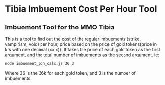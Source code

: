 # Tibia Imbuement Cost Per Hour Tool

## Imbuement Tool for the MMO Tibia

This is a tool to find out the cost of the regular imbuements (strike, vampirism, void) per hour, price based on the price of gold tokens(price in k's with one decimal (xx.x)). It takes the price of each gold token as the first argument, and the total number of imbuements as the second argument. ie:

```bash
node imbuement_pph_calc.js 36 3
```

Where 36 is the 36k for each gold token, and 3 is the number of imbuements.